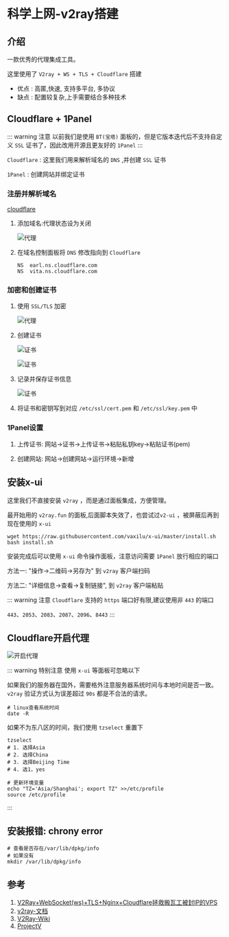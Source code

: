# 科学上网-v2ray搭建

## 介绍
一款优秀的代理集成工具。

这里使用了 `V2ray + WS + TLS + Cloudflare` 搭建
* 优点 :  高匿,快速, 支持多平台, 多协议
* 缺点 : 配置较复杂,上手需要结合多种技术

## Cloudflare + 1Panel
::: warning 注意
以前我们是使用 `BT(宝塔)` 面板的，但是它版本迭代后不支持自定义 `SSL` 证书了，因此改用开源且更友好的 `1Panel`
:::

`Cloudflare` : 这里我们用来解析域名的 `DNS` ,并创建 `SSL` 证书

`1Panel` : 创建网站并绑定证书

### 注册并解析域名
[cloudflare](https://dash.cloudflare.com)

1. 添加域名:代理状态设为关闭

    ![代理](/Images/Wall/科学上网-v2ray搭建/v2ray_01.png '代理')

1. 在域名控制面板将 `DNS` 修改指向到 `Cloudflare`

    ```shell
    NS	earl.ns.cloudflare.com
    NS	vita.ns.cloudflare.com
    ```

### 加密和创建证书
1. 使用 `SSL/TLS` 加密

    ![代理](/Images/Wall/科学上网-v2ray搭建/v2ray_02.png '代理')

1. 创建证书

    ![证书](/Images/Wall/科学上网-v2ray搭建/v2ray_03.png '证书')

    ![证书](/Images/Wall/科学上网-v2ray搭建/v2ray_04.png '证书')

1. 记录并保存证书信息

    ![证书](/Images/Wall/科学上网-v2ray搭建/v2ray_05.png '证书')
    
1. 将证书和密钥写到对应 `/etc/ssl/cert.pem` 和 `/etc/ssl/key.pem` 中

### 1Panel设置

1. 上传证书: 网站->证书->上传证书->粘贴私钥key->粘贴证书(pem)

1. 创建网站: 网站->创建网站->运行环境->新增

## 安装x-ui
这里我们不直接安装 `v2ray` ，而是通过面板集成，方便管理。

最开始用的 `v2ray.fun` 的面板,后面脚本失效了，也尝试过`v2-ui` ，被屏蔽后再到现在使用的 `x-ui`

```shell
wget https://raw.githubusercontent.com/vaxilu/x-ui/master/install.sh
bash install.sh
```

安装完成后可以使用 `x-ui` 命令操作面板，注意访问需要 `1Panel` 放行相应的端口

方法一: "操作->二维码->另存为" 到 `v2ray` 客户端扫码

方法二: "详细信息->查看->复制链接",  到 `v2ray` 客户端粘贴

::: warning 注意
`Cloudflare` 支持的 `https` 端口好有限,建议使用非 `443` 的端口

`443`、`2053`、`2083`、`2087`、`2096`、`8443`
:::


## Cloudflare开启代理

![开启代理](/Images/Wall/科学上网-v2ray搭建/v2ray_11.png '开启代理')

::: warning 特别注意
使用 `x-ui` 等面板可忽略以下

如果我们的服务器在国外，需要格外注意服务器系统时间与本地时间是否一致。 `v2ray` 验证方式认为误差超过 `90s` 都是不合法的请求。
```shell
# linux查看系统时间
date -R
```

如果不为东八区的时间，我们使用 `tzselect` 重置下

```shell
tzselect
# 1. 选择Asia
# 2. 选择China
# 3. 选择Beijing Time
# 4. 选1，yes

# 更新环境变量
echo "TZ='Asia/Shanghai'; export TZ" >>/etc/profile
source /etc/profile
```
:::


## 安装报错: chrony error
```shell
# 查看是否存在/var/lib/dpkg/info
# 如果没有
mkdir /var/lib/dpkg/info
```

## 参考
1. [V2Ray+WebSocket(ws)+TLS+Nginx+Cloudflare拯救搬瓦工被封IP的VPS](https://liubing.me/v2ray-websocket-tl-nginx-cloudflare-bandwagonhost.html)
1. [v2ray-文档](https://toutyrater.github.io/prep/install.html)
1. [V2Ray-Wiki](https://github.com/233boy/v2ray/wiki)
1. [ProjectV](https://www.atzlinux.com/doc/v/v2ray/)


